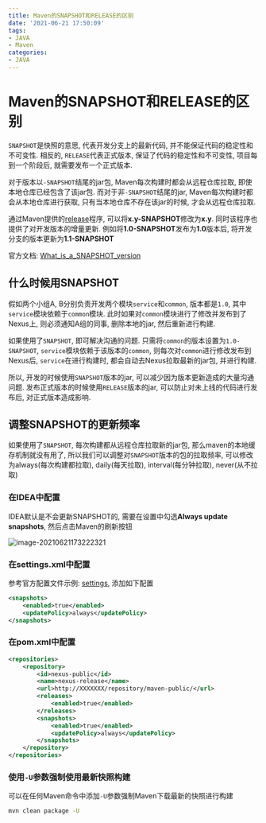 ```yaml
---
title: Maven的SNAPSHOT和RELEASE的区别
date: '2021-06-21 17:50:09'
tags:
- JAVA
- Maven
categories:
- JAVA
---
```


# Maven的SNAPSHOT和RELEASE的区别

`SNAPSHOT`是快照的意思, 代表开发分支上的最新代码, 并不能保证代码的稳定性和不可变性. 相反的, `RELEASE`代表正式版本, 保证了代码的稳定性和不可变性, 项目每到一个阶段后, 就需要发布一个正式版本.

对于版本以`-SNAPSHOT`结尾的jar包, Maven每次构建时都会从远程仓库拉取, 即使本地仓库已经包含了该jar包. 而对于非`-SNAPSHOT`结尾的jar, Maven每次构建时都会从本地仓库进行获取, 只有当本地仓库不存在该jar的时候, 才会从远程仓库拉取.

通过Maven提供的[release](https://maven.apache.org/maven-release/maven-release-plugin/)程序, 可以将**x.y-SNAPSHOT**修改为**x.y**. 同时该程序也提供了对开发版本的增量更新. 例如将**1.0-SNAPSHOT**发布为**1.0**版本后, 将开发分支的版本更新为**1.1-SNAPSHOT**

官方文档: [What_is_a_SNAPSHOT_version](https://maven.apache.org/guides/getting-started/index.html#What_is_a_SNAPSHOT_version)

## 什么时候用SNAPSHOT

假如两个小组A, B分别负责开发两个模块`service`和`common`, 版本都是`1.0`, 其中`service`模块依赖于`common`模块. 此时如果对`common`模块进行了修改并发布到了Nexus上, 则必须通知A组的同事, 删除本地的jar, 然后重新进行构建.

如果使用了`SNAPSHOT`, 即可解决沟通的问题. 只需将`common`的版本设置为`1.0-SNAPSHOT`, `service`模块依赖于该版本的`common`, 则每次对`common`进行修改发布到Nexus后, `service`在进行构建时, 都会自动去Nexus拉取最新的jar包, 并进行构建.

所以, 开发的时候使用`SNAPSHOT`版本的jar, 可以减少因为版本更新造成的大量沟通问题. 发布正式版本的时候使用`RELEASE`版本的jar, 可以防止对未上线的代码进行发布后, 对正式版本造成影响.

## 调整SNAPSHOT的更新频率

如果使用了`SNAPSHOT`, 每次构建都从远程仓库拉取新的jar包, 那么maven的本地缓存机制就没有用了, 所以我们可以调整对`SNAPSHOT`版本的包的拉取频率, 可以修改为always(每次构建都拉取), daily(每天拉取), interval(每分钟拉取), never(从不拉取)

### 在IDEA中配置

IDEA默认是不会更新SNAPSHOT的, 需要在设置中勾选**Always update snapshots**, 然后点击Maven的刷新按钮

![image-20210621173222321](https://gitee.com/swang-harbin/pic-bed/raw/master/images/2021/20210621173222.png)

### 在settings.xml中配置

参考官方配置文件示例: [settings](http://maven.apache.org/ref/3.8.1/maven-settings/settings.html), 添加如下配置

```xml
<snapshots>
    <enabled>true</enabled>
    <updatePolicy>always</updatePolicy>
</snapshots>
```

### 在pom.xml中配置

```xml
<repositories>
    <repository>
        <id>nexus-public</id>
        <name>nexus-release</name>
        <url>http://XXXXXXX/repository/maven-public/</url>
        <releases>
            <enabled>true</enabled>
        </releases>
        <snapshots>
            <enabled>true</enabled>
            <updatePolicy>always</updatePolicy>
        </snapshots>
    </repository>
</repositories>
```

### 使用`-U`参数强制使用最新快照构建

可以在任何Maven命令中添加`-U`参数强制Maven下载最新的快照进行构建

```bash
mvn clean package -U
```

